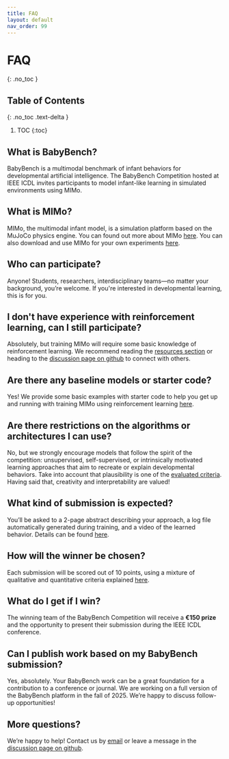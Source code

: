 ```yaml
---
title: FAQ
layout: default
nav_order: 99
---
```


# FAQ

{: .no_toc }

## Table of Contents

{: .no_toc .text-delta }

1. TOC
   {:toc}

## What is BabyBench?

BabyBench is a multimodal benchmark of infant behaviors for developmental artificial intelligence. The BabyBench Competition hosted at IEEE ICDL invites participants to model infant-like learning in simulated environments using MIMo.

## What is MIMo?

MIMo, the multimodal infant model, is a simulation platform based on the MuJoCo physics engine. You can found out more about MIMo [here](about/#mimo). You can also download and use MIMo for your own experiments [here](https://github.com/trieschlab/MIMo).

## Who can participate?

Anyone! Students, researchers, interdisciplinary teams—no matter your background, you’re welcome. If you're interested in developmental learning, this is for you.

## I don't have experience with reinforcement learning, can I still participate?

Absolutely, but training MIMo will require some basic knowledge of reinforcement learning. We recommend reading the [resources section](start/#resources) or heading to the [discussion page on github](https://github.com/babybench/BabyBench2025_Starter_Kit) to connect with others.

## Are there any baseline models or starter code?

Yes! We provide some basic examples with starter code to help you get up and running with training MIMo using reinforcement learning [here](start/#examples).

## Are there restrictions on the algorithms or architectures I can use?

No, but we strongly encourage models that follow the spirit of the competition: unsupervised, self-supervised, or intrinsically motivated learning approaches that aim to recreate or explain developmental behaviors. Take into account that plausibility is one of the [evaluated criteria](competition/#evaluation). Having said that, creativity and interpretability are valued! 

## What kind of submission is expected?

You’ll be asked to a 2-page abstract describing your approach, a log file automatically generated during training, and a video of the learned behavior. Details can be found [here](competition/#submission).

## How will the winner be chosen?

Each submission will be scored out of 10 points, using a mixture of qualitative and quantitative criteria explained [here](competition/#evaluation).

## What do I get if I win?

The winning team of the BabyBench Competition will receive a **€150 prize** and the opportunity to present their submission during the IEEE ICDL conference. 

## Can I publish work based on my BabyBench submission?

Yes, absolutely. Your BabyBench work can be a great foundation for a contribution to a conference or journal. We are working on a full version of the BabyBench platform in the fall of 2025. We’re happy to discuss follow-up opportunities! 

## More questions?

We’re happy to help! Contact us by [email](mailto:fcomlop@gmail.com) or leave a message in the [discussion page on github](https://github.com/babybench/BabyBench2025_Starter_Kit).

